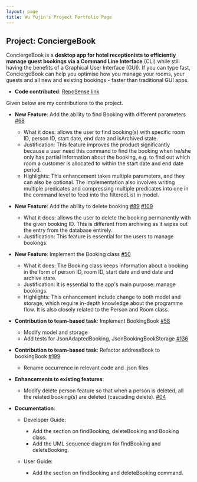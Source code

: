 ```yaml
---
layout: page
title: Wu Yujin's Project Portfolio Page
---
```


## Project: ConciergeBook

ConciergeBook is a **desktop app for hotel receptionists to efficiently manage guest bookings via a Command Line Interface** (CLI) while still having the benefits of a Graphical User Interface (GUI). If you can type fast, ConciergeBook can help you optimise how you manage your rooms, your guests and all new and existing bookings - faster than traditional GUI apps.

* **Code contributed**: [RepoSense link](https://nus-cs2103-ay2021s1.github.io/tp-dashboard/#breakdown=true&search=W14-2&sort=groupTitle&sortWithin=title&since=2020-08-14&timeframe=commit&mergegroup=&groupSelect=groupByRepos&checkedFileTypes=docs~functional-code~test-code~other&tabOpen=true&tabType=authorship&zFR=false&tabAuthor=SherryWu178&tabRepo=AY2021S1-CS2103-W14-2%2Ftp%5Bmaster%5D&authorshipIsMergeGroup=false&authorshipFileTypes=docs~functional-code~test-code)

Given below are my contributions to the project.

* **New Feature**: Add the ability to find Booking with different parameters [#68](https://github.com/AY2021S1-CS2103-W14-2/tp/pull/68)
    * What it does: allows the user to find booking(s) with specific room ID, person ID, start date, end date and isArchived state.
    * Justification: This feature improves the product significantly because a user need this command to find the booking when he/she only has partial information about the booking, e.g. to find out which room a customer is allocated to within the start date and end date period.
    * Highlights: This enhancement takes multiple parameters, and they can also be optional. The implementation also involves writing multiple predicates and compressing multiple predicates into one in the command level to feed into the filteredList in model. 

* **New Feature**: Add the ability to delete booking [#89](https://github.com/AY2021S1-CS2103-W14-2/tp/pull/89) [#109](https://github.com/AY2021S1-CS2103-W14-2/tp/pull/109)
    * What it does: allows the user to delete the booking permanently with the given booking ID. This is different from archiving as it wipes out the entry from the database entirely.
    * Justification: This feature is essential for the users to manage bookings.

* **New Feature**: Implement the Booking class [#50](https://github.com/AY2021S1-CS2103-W14-2/tp/pull/50)
    * What it does: The Booking class keeps information about a booking in the form of person ID, room ID, start date and end date and archive state.
    * Justification: It is essential to the app's main purpose: manage bookings.
    * Highlights: This enhancement include change to both model and storage, which require in-depth knowledge about the programme flow. It is also closely related to the Person and Room class.

* **Contribution to team-based task**: Implement BookingBook [#58](https://github.com/AY2021S1-CS2103-W14-2/tp/pull/58)
    * Modify model and storage 
    * Add tests for JsonAdaptedBooking, JsonBookingBookStorage [#136](https://github.com/AY2021S1-CS2103-W14-2/tp/pull/136)
  
* **Contribution to team-based task**: Refactor addressBook to bookingBook [#199](https://github.com/AY2021S1-CS2103-W14-2/tp/pull/199)
    * Rename occurrence in relevant code and .json files
 
* **Enhancements to existing features**:
  * Modify delete person feature so that when a person is deleted, all the related booking(s) are deleted (cascading delete). [#04](https://github.com/AY2021S1-CS2103-W14-2/tp/pull/204)

* **Documentation**:
  * Developer Guide:
    * Add the section on findBooking, deleteBooking and Booking class.
    * Add the UML sequence diagram for findBooking and deleteBooking.
    
  * User Guide:
    * Add the section on findBooking and deleteBooking command.



